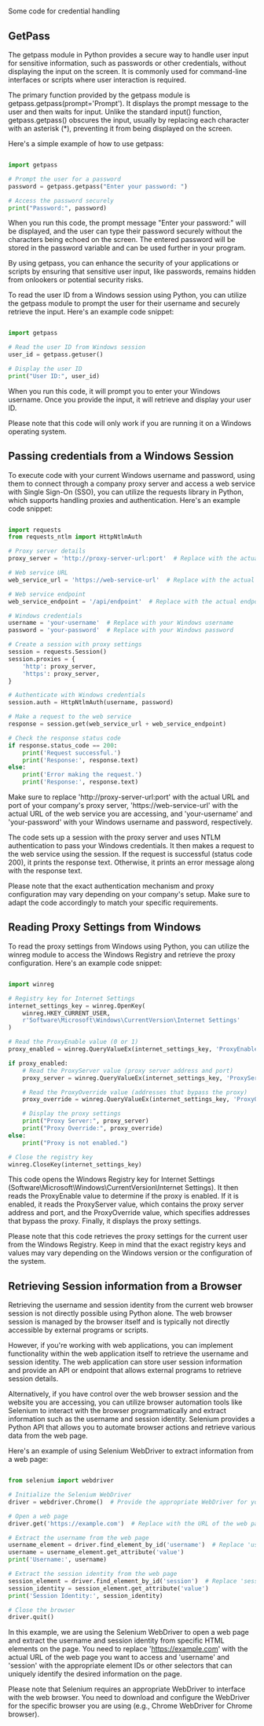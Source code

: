 #

Some code for credential handling

## GetPass

The getpass module in Python provides a secure way to handle user input for sensitive information, such as passwords or other credentials, without displaying the input on the screen. It is commonly used for command-line interfaces or scripts where user interaction is required.

The primary function provided by the getpass module is getpass.getpass(prompt='Prompt'). It displays the prompt message to the user and then waits for input. Unlike the standard input() function, getpass.getpass() obscures the input, usually by replacing each character with an asterisk (*), preventing it from being displayed on the screen.

Here's a simple example of how to use getpass:

```python

import getpass

# Prompt the user for a password
password = getpass.getpass("Enter your password: ")

# Access the password securely
print("Password:", password)

```

When you run this code, the prompt message "Enter your password:" will be displayed, and the user can type their password securely without the characters being echoed on the screen. The entered password will be stored in the password variable and can be used further in your program.

By using getpass, you can enhance the security of your applications or scripts by ensuring that sensitive user input, like passwords, remains hidden from onlookers or potential security risks.

To read the user ID from a Windows session using Python, you can utilize the getpass module to prompt the user for their username and securely retrieve the input. Here's an example code snippet:

```python

import getpass

# Read the user ID from Windows session
user_id = getpass.getuser()

# Display the user ID
print("User ID:", user_id)
```

When you run this code, it will prompt you to enter your Windows username. Once you provide the input, it will retrieve and display your user ID.

Please note that this code will only work if you are running it on a Windows operating system.

## Passing credentials from a Windows Session

To execute code with your current Windows username and password, using them to connect through a company proxy server and access a web service with Single Sign-On (SSO), you can utilize the requests library in Python, which supports handling proxies and authentication. Here's an example code snippet:

```python

import requests
from requests_ntlm import HttpNtlmAuth

# Proxy server details
proxy_server = 'http://proxy-server-url:port'  # Replace with the actual proxy server URL and port

# Web service URL
web_service_url = 'https://web-service-url'  # Replace with the actual web service URL

# Web service endpoint
web_service_endpoint = '/api/endpoint'  # Replace with the actual endpoint of the web service

# Windows credentials
username = 'your-username'  # Replace with your Windows username
password = 'your-password'  # Replace with your Windows password

# Create a session with proxy settings
session = requests.Session()
session.proxies = {
    'http': proxy_server,
    'https': proxy_server,
}

# Authenticate with Windows credentials
session.auth = HttpNtlmAuth(username, password)

# Make a request to the web service
response = session.get(web_service_url + web_service_endpoint)

# Check the response status code
if response.status_code == 200:
    print('Request successful.')
    print('Response:', response.text)
else:
    print('Error making the request.')
    print('Response:', response.text)
```

Make sure to replace 'http://proxy-server-url:port' with the actual URL and port of your company's proxy server, 'https://web-service-url' with the actual URL of the web service you are accessing, and 'your-username' and 'your-password' with your Windows username and password, respectively.

The code sets up a session with the proxy server and uses NTLM authentication to pass your Windows credentials. It then makes a request to the web service using the session. If the request is successful (status code 200), it prints the response text. Otherwise, it prints an error message along with the response text.

Please note that the exact authentication mechanism and proxy configuration may vary depending on your company's setup. Make sure to adapt the code accordingly to match your specific requirements.

## Reading Proxy Settings from Windows

To read the proxy settings from Windows using Python, you can utilize the winreg module to access the Windows Registry and retrieve the proxy configuration. Here's an example code snippet:

```python

import winreg

# Registry key for Internet Settings
internet_settings_key = winreg.OpenKey(
    winreg.HKEY_CURRENT_USER,
    r'Software\Microsoft\Windows\CurrentVersion\Internet Settings'
)

# Read the ProxyEnable value (0 or 1)
proxy_enabled = winreg.QueryValueEx(internet_settings_key, 'ProxyEnable')[0]

if proxy_enabled:
    # Read the ProxyServer value (proxy server address and port)
    proxy_server = winreg.QueryValueEx(internet_settings_key, 'ProxyServer')[0]

    # Read the ProxyOverride value (addresses that bypass the proxy)
    proxy_override = winreg.QueryValueEx(internet_settings_key, 'ProxyOverride')[0]

    # Display the proxy settings
    print("Proxy Server:", proxy_server)
    print("Proxy Override:", proxy_override)
else:
    print("Proxy is not enabled.")

# Close the registry key
winreg.CloseKey(internet_settings_key)
```

This code opens the Windows Registry key for Internet Settings (Software\Microsoft\Windows\CurrentVersion\Internet Settings). It then reads the ProxyEnable value to determine if the proxy is enabled. If it is enabled, it reads the ProxyServer value, which contains the proxy server address and port, and the ProxyOverride value, which specifies addresses that bypass the proxy. Finally, it displays the proxy settings.

Please note that this code retrieves the proxy settings for the current user from the Windows Registry. Keep in mind that the exact registry keys and values may vary depending on the Windows version or the configuration of the system.

## Retrieving Session information from a Browser

Retrieving the username and session identity from the current web browser session is not directly possible using Python alone. The web browser session is managed by the browser itself and is typically not directly accessible by external programs or scripts.

However, if you're working with web applications, you can implement functionality within the web application itself to retrieve the username and session identity. The web application can store user session information and provide an API or endpoint that allows external programs to retrieve session details.

Alternatively, if you have control over the web browser session and the website you are accessing, you can utilize browser automation tools like Selenium to interact with the browser programmatically and extract information such as the username and session identity. Selenium provides a Python API that allows you to automate browser actions and retrieve various data from the web page.

Here's an example of using Selenium WebDriver to extract information from a web page:

```python

from selenium import webdriver

# Initialize the Selenium WebDriver
driver = webdriver.Chrome()  # Provide the appropriate WebDriver for your browser (e.g., Chrome, Firefox)

# Open a web page
driver.get('https://example.com')  # Replace with the URL of the web page you want to access

# Extract the username from the web page
username_element = driver.find_element_by_id('username')  # Replace 'username' with the appropriate element ID
username = username_element.get_attribute('value')
print('Username:', username)

# Extract the session identity from the web page
session_element = driver.find_element_by_id('session')  # Replace 'session' with the appropriate element ID
session_identity = session_element.get_attribute('value')
print('Session Identity:', session_identity)

# Close the browser
driver.quit()
```

In this example, we are using the Selenium WebDriver to open a web page and extract the username and session identity from specific HTML elements on the page. You need to replace 'https://example.com' with the actual URL of the web page you want to access and 'username' and 'session' with the appropriate element IDs or other selectors that can uniquely identify the desired information on the page.

Please note that Selenium requires an appropriate WebDriver to interface with the web browser. You need to download and configure the WebDriver for the specific browser you are using (e.g., Chrome WebDriver for Chrome browser).

